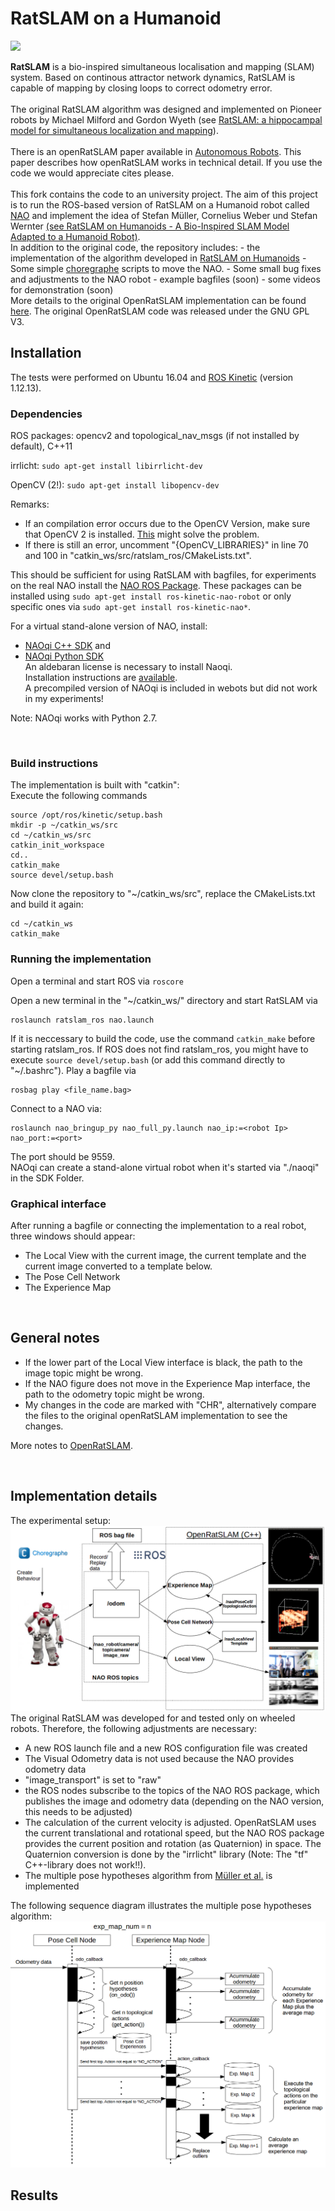 # RatSLAM on a Humanoid

<img src='https://wiki.qut.edu.au/download/attachments/104094381/logo_sml.jpg?version=1&modificationDate=1338441816000'>

<b>RatSLAM</b> is a bio-inspired simultaneous localisation and mapping (SLAM) system. Based on continous attractor network dynamics, RatSLAM is capable of mapping by closing loops to correct odometry error.<br>
<br>
The original RatSLAM algorithm was designed and implemented on Pioneer robots by Michael Milford and Gordon Wyeth (see <a href='http://eprints.qut.edu.au/37593/1/c37593.pdf'>RatSLAM: a hippocampal model for simultaneous localization and mapping</a>).<br>
<br>
There is an openRatSLAM paper available in <a href='http://www.springerlink.com/openurl.asp?genre=article&id=doi:10.1007/s10514-012-9317-9'>Autonomous Robots</a>. This paper describes how openRatSLAM works in technical detail.  If you use the code we would appreciate cites please.<br>
<br>
This fork contains the code to an university project.
The aim of this project is to run the ROS-based version of RatSLAM on a Humanoid robot called [NAO](https://www.softbankrobotics.com/emea/en/nao) and implement the idea of Stefan Müller, Cornelius Weber und Stefan Wernter [(see RatSLAM on Humanoids - A Bio-Inspired SLAM Model Adapted to a Humanoid Robot)](https://pdfs.semanticscholar.org/f660/8cfde283e07c8e634f9493df654356aa69a8.pdf).
<br>
In addition to the original code, the repository includes:
	- the implementation of the algorithm developed in [RatSLAM on Humanoids](https://pdfs.semanticscholar.org/f660/8cfde283e07c8e634f9493df654356aa69a8.pdf)
	- Some simple [choregraphe](http://doc.aldebaran.com/1-14/software/choregraphe/choregraphe_overview.html) scripts to move the NAO.
	- Some small bug fixes and adjustments to the NAO robot
	- example bagfiles (soon)
	- some videos for demonstration (soon)
<br>
More details to the original OpenRatSLAM implementation can be found [here](https://github.com/davidmball/ratslam/blob/wiki/RatSLAMROS.md).
The original OpenRatSLAM code was released under the GNU GPL V3.


## Installation
The tests were performed on Ubuntu 16.04 and [ROS Kinetic](http://wiki.ros.org/kinetic/Installation/Ubuntu) (version 1.12.13).

### Dependencies
ROS packages: opencv2 and topological_nav_msgs (if not installed by default), C++11

irrlicht:  ```sudo apt-get install libirrlicht-dev```

OpenCV (2!):  ```sudo apt-get install libopencv-dev``` <br>

Remarks:
 - If an compilation error occurs due to the OpenCV Version, make sure that OpenCV 2 is installed. [This](https://gist.github.com/arthurbeggs/06df46af94af7f261513934e56103b30) might solve the problem.
- If there is still an error, uncomment "{OpenCV_LIBRARIES}" in line 70 and 100 in "catkin_ws/src/ratslam_ros/CMakeLists.txt".

This should be sufficient for using RatSLAM with bagfiles, for experiments on the real NAO install the [NAO ROS Package](http://wiki.ros.org/nao). These packages can be installed using ```sudo apt-get install ros-kinetic-nao-robot``` or only specific ones  via ```sudo apt-get install ros-kinetic-nao*```.


For a virtual stand-alone version of NAO, install:<br>
- [NAOqi C++ SDK](http://doc.aldebaran.com/2-1/dev/python/install_guide.html) and
- [NAOqi Python SDK](http://doc.aldebaran.com/2-1/dev/cpp/install_guide.html)<br>
An aldebaran license is necessary to install Naoqi.<br>
Installation instructions are [available](http://wiki.ros.org/nao/Tutorials/Installation).<br>
A precompiled version of NAOqi is included in webots but did not work in my experiments!

Note: NAOqi works with Python 2.7.

<br>

### Build instructions
The implementation is built with "catkin":<br>
Execute the following commands
```
source /opt/ros/kinetic/setup.bash
mkdir -p ~/catkin_ws/src
cd ~/catkin_ws/src
catkin_init_workspace
cd..
catkin_make
source devel/setup.bash
```
Now clone the repository to "~/catkin_ws/src", replace the CMakeLists.txt and build it again: 

```
cd ~/catkin_ws
catkin_make
```


### Running the implementation

Open a terminal and start ROS via ```roscore```

Open a new terminal in the "~/catkin_ws/" directory and start RatSLAM via
```
roslaunch ratslam_ros nao.launch
```
If it is neccessary to build the code, use the command ```catkin_make``` before starting ratslam_ros. If ROS does not find ratslam_ros, you might have to execute ```source devel/setup.bash``` (or add this command directly to "~/.bashrc").
Play a bagfile via
```
rosbag play <file_name.bag>
```
Connect to a NAO via:
```
roslaunch nao_bringup_py nao_full_py.launch nao_ip:=<robot Ip> nao_port:=<port>
```
The port should be 9559.<br>
NAOqi can create a stand-alone virtual robot when it's started via "./naoqi" in the SDK Folder.

### Graphical interface
After running a bagfile or connecting the implementation to a real robot, three windows should appear:

- The Local View with the current image, the current template and the current image converted to a template below.
- The Pose Cell Network
- The Experience Map

<br>

## General notes

- If the lower part of the Local View interface is black, the path to the image topic might be wrong.
- If the NAO figure does not move in the Experience Map interface, the path to the odometry topic might be wrong.
- My changes in the code are marked with "CHR", alternatively compare the files to the original openRatSLAM implementation to see the changes.

More notes to [OpenRatSLAM](https://github.com/davidmball/ratslam/blob/wiki/RatSLAMROS.md).

<br>

## Implementation details
The experimental setup:
<br>
<img src='https://github.com/christianlandgraf/ratslam/blob/ratslam_ros/figures/openratslam.png' alt='OpenRatSLAM'>
<br>
The original RatSLAM was developed for and tested only on wheeled robots.
Therefore, the following adjustments are necessary:<br>
- A new ROS launch file and a new ROS configuration file was created
- The Visual Odometry data is not used because the NAO provides odometry data
- "image_transport" is set to "raw"
- the ROS nodes subscribe to the topics of the NAO ROS package, which publishes the image and odometry data (depending on the NAO version, this needs to be adjusted)
- The calculation of the current velocity is adjusted. OpenRatSLAM uses the current translational and rotational speed, but the NAO ROS package provides the current position and rotation (as Quaternion) in space. The Quaternion conversion is done by the "irrlicht" library (Note: The "tf" C++-library does not work!!).
- The multiple pose hypotheses algorithm from [Müller et al.](https://pdfs.semanticscholar.org/f660/8cfde283e07c8e634f9493df654356aa69a8.pdf) is implemented

The following sequence diagram illustrates the multiple pose hypotheses algorithm:
<br>
<img src='https://github.com/christianlandgraf/ratslam/blob/ratslam_ros/figures/sequencediagram.png' alt='Sequence Diagram'>
<br>

## Results

